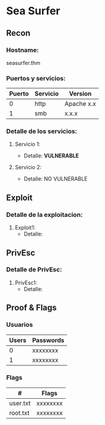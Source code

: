 # Sea Surfer

## Recon
### Hostname:

  seasurfer.thm

### Puertos y servicios:

| Puerto | Servicio | Version |
| -------| ---------| ---------|
| 0  | http | Apache x.x  |
| 1  | smb  | x.x.x |

### Detalle de los servicios:

1. Servicio 1:
      - Detalle:
      **VULNERABLE**

2. Servicio 2:
      - Detalle:
      NO VULNERABLE


## Exploit
### Detalle de la exploitacion:

1. Exploit1:
      - Detalle:


## PrivEsc
### Detalle de PrivEsc:

1. PrivEsc1:
      - Detalle:

## Proof & Flags
### Usuarios

| Users | Passwords |
| ------| --------- |
| 0  | xxxxxxxx |
| 1  | xxxxxxxx |

### Flags

| # | Flags |
| --| ----- |
| user.txt | xxxxxxxx |
| root.txt  | xxxxxxxx |
